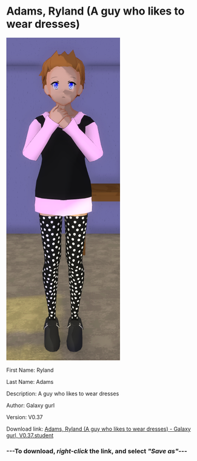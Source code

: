 # Adams, Ryland (A guy who likes to wear dresses)

<img src = "https://raw.githubusercontent.com/Arbiter1223/Daigaku-Gurashi-Custom-Students/master/Students/Files/Adams%2C%20Ryland%20(A%20guy%20who%20likes%20to%20wear%20dresses).png">

First Name: Ryland

Last Name: Adams

Description: A guy who likes to wear dresses

Author: Galaxy gurl

Version: V0.37

Download link: <a href="https://raw.githubusercontent.com/Arbiter1223/Daigaku-Gurashi-Custom-Students/master/Students/Files/Adams%2C%20Ryland%20(A%20guy%20who%20likes%20to%20wear%20dresses)%20-%20Galaxy%20gurl%2C%20V0.37.student">Adams, Ryland (A guy who likes to wear dresses) - Galaxy gurl, V0.37.student</a>

### ---**To download, _right-click_ the link, and select _"Save as"_**---
